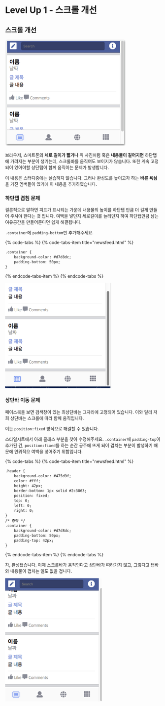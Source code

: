 # Level Up 1 - 스크롤 개선

## 스크롤 개선  

![&#xC2A4;&#xD06C;&#xB864;&#xBC14; &#xBB38;&#xC81C;](../.gitbook/assets/image%20%28277%29.png)

브라우저, 스마트폰의 **세로 길이가 짧거나** 위 사진처럼 혹은 **내용물이 길어지면** 하단탭에 가려지는 부분이 생기는데,  스크롤바를 움직여도 보이지가 않습니다. 또한 계속 고정되어 있어야할 상단탭이 함께 움직이는 문제가 발생합니다.

이 내용은 스터디중에는 실습하지 않습니다. 그러나 완성도를 높이고자 하는 **바른 욕심**을 가진 멤버들이 있기에 이 내용을 추가하였습니다.

### 하단탭 겹침 문제

결론적으로 말하면 피드가 표시되는 가운데 내용물의 높이를 하단탭 만큼 더 길게 만들어 주셔야 한다는 것 입니다. 여백을 넣던지 세로길이를 늘리던지 하여 하단탭만큼 남는 여유공간을 만들어준다면 쉽게 해결됩니다.

`.container`에 `padding-bottom`만 추가해주세요.

{% code-tabs %}
{% code-tabs-item title="newsfeed.html" %}
```text
.container {
    background-color: #d7d8dc;
    padding-bottom: 50px;
}
```
{% endcode-tabs-item %}
{% endcode-tabs %}



![&#xD574;&#xACB0;&#xB41C; &#xBAA8;&#xC2B5;](../.gitbook/assets/image%20%28148%29.png)

### 상단바 이동 문제

페이스북을 보면 검색창이 있는 최상단바는 그자리에 고정되어 있습니다. 이와 달리 저희 상단바는 스크롤에 따라 함께 움직입니다.

이는 `position:fixed` 방식으로 해결할 수 있습니다.

스타일시트에서 아래 클래스 부분을 찾아 수정해주세요. `.container`에 `padding-top`이 추가된 건, `position:fixed`를 하는 순간 공주에 뜨게 되어 겹치는 부분이 발생하기 때문에 인위적으 여백을 넣어주기 위함입니다.

{% code-tabs %}
{% code-tabs-item title="newsfeed.html" %}
```markup
.header {
    background-color: #475d9f;
    color: #fff;
    height: 42px;
    border-bottom: 1px solid #2c3863;
    position: fixed;
    top: 0;
    left: 0;
    right: 0;
}
/* 중략 */
.container {
    background-color: #d7d8dc;
    padding-bottom: 50px;
    padding-top: 42px;
}
```
{% endcode-tabs-item %}
{% endcode-tabs %}

 자, 완성됐습니다. 이제 스크롤바가 움직인다고 상단바가 따라가지 않고, 그렇다고 탭바와 내용물이 겹치는 일도 없을 겁니다.

![&#xCD5C;&#xC885; &#xACB0;&#xACFC;](../.gitbook/assets/image%20%2862%29.png)



